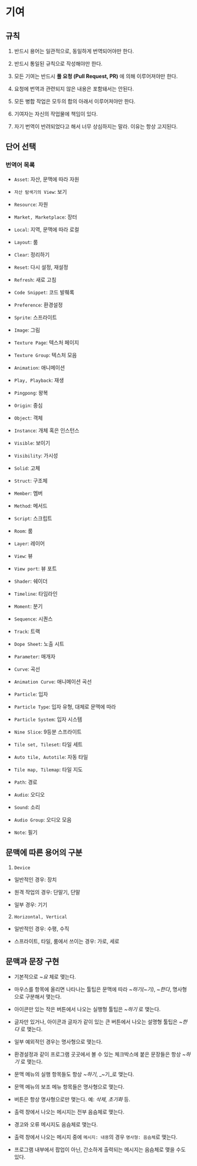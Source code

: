 # 기여

## 규칙

1. 반드시 용어는 일관적으로, 동일하게 번역되어야만 한다.

2. 반드시 통일된 규칙으로 작성해야만 한다.

3. 모든 기여는 반드시 __풀 요청 (Pull Request, PR)__ 에 의해 이루어져야만 한다.

4. 요청에 번역과 관련되지 않은 내용은 포함돼서는 안된다.

5. 모든 병합 작업은 모두의 합의 아래서 이루어져야만 한다.

6. 기여자는 자신의 작업물에 책임이 있다.

7. 자기 번역이 반려되었다고 해서 너무 상심하지는 말라. 이유는 항상 고지된다.

## 단어 선택

### 번역어 목록

- `Asset`: 자산, 문맥에 따라 자원

 - `자산 탐색기의 View`: 보기

- `Resource`: 자원

- `Market, Marketplace`: 장터

- `Local`: 지역, 문맥에 따라 로컬

- `Layout`: 룸

- `Clear`: 정리하기

- `Reset`: 다시 설정, 재설정

- `Refresh`: 새로 고침

- `Code Snippet`: 코드 발췌록

- `Preference`: 환경설정

- `Sprite`: 스프라이트

 - `Image`: 그림

 - `Texture Page`: 텍스처 페이지

 - `Texture Group`: 텍스처 모음

 - `Animation`: 애니메이션

 - `Play, Playback`: 재생

 - `Pingpong`: 왕복

 - `Origin`: 중심

- `Object`: 객체

 - `Instance`: 개체 혹은 인스턴스

 - `Visible`: 보이기

 - `Visibility`: 가시성

 - `Solid`: 고체

- `Struct`: 구조체

 - `Member`: 멤버

 - `Method`: 메서드

- `Script`: 스크립트

- `Room`: 룸

 - `Layer`: 레이어
 
 - `View`: 뷰
 
 - `View port`: 뷰 포트 

- `Shader`: 쉐이더

- `Timeline`: 타임라인

 - `Moment`: 분기

- `Sequence`: 시퀀스

 - `Track`: 트랙

 - `Dope Sheet`: 노출 시트

 - `Parameter`: 매개자

 - `Curve`: 곡선

- `Animation Curve`: 애니메이션 곡선

- `Particle`: 입자

 - `Particle Type`: 입자 유형, 대체로 문맥에 따라 
 
 - `Particle System`: 입자 시스템

- `Nine Slice`: 9등분 스프라이트

- `Tile set, Tileset`: 타일 세트

 - `Auto tile, Autotile`: 자동 타일

 - `Tile map, Tilemap`: 타일 지도

- `Path`: 경로

- `Audio`: 오디오

 - `Sound`: 소리

 - `Audio Group`: 오디오 모음

- `Note`: 필기

## 문맥에 따른 용어의 구분

1. `Device`

  - 일반적인 경우: 장치
 
  - 원격 작업의 경우: 단말기, 단말
 
  - 일부 경우: 기기

2. `Horizontal, Vertical`

 - 일반적인 경우: 수평, 수직
 
 - 스프라이트, 타일, 룸에서 쓰이는 경우: 가로, 세로

## 문맥과 문장 구현

 - 기본적으로 _~요_ 체로 맺는다.
 
 - 마우스를 항목에 올리면 나타나는 툴팁은 문맥에 따라 _~하기(~기)_, _~한다_, 명사형으로 구분해서 맺는다.
 
  - 아이콘만 있는 작은 버튼에서 나오는 실행형 툴팁은 _~하기_ 로 맺는다.
  
  - 글자만 있거나, 아이콘과 글자가 같이 있는 큰 버튼에서 나오는 설명형 툴팁은 _~한다_ 로 맺는다.
  
  - 일부 예외적인 경우는 명사형으로 맺는다.

 - 환경설정과 같이 프로그램 곳곳에서 볼 수 있는 체크박스에 붙은 문장들은 항상 _~하기_ 로 맺는다.
 
 - 문맥 메뉴의 실행 항목들도 항상 _~하기_, _~기_로 맺는다.

 - 문맥 메뉴의 보조 메뉴 항목들은 명사형으로 맺는다.

 - 버튼은 항상 명사형으로만 맺는다. 예: _삭제_, _초기화_ 등.
 
 - 출력 창에서 나오는 메시지는 전부 음슴체로 맺는다.
 
  - 경고와 오류 메시지도 음슴체로 맺는다.
  
  - 출력 창에서 나오는 메시지 중에 `메시지: 내용`의 경우 `명사형: 음슴체`로 맺는다.
 
 - 프로그램 내부에서 팝업이 아닌, 간소하게 출력되는 메시지는 음슴체로 맺을 수도 있다.
 
